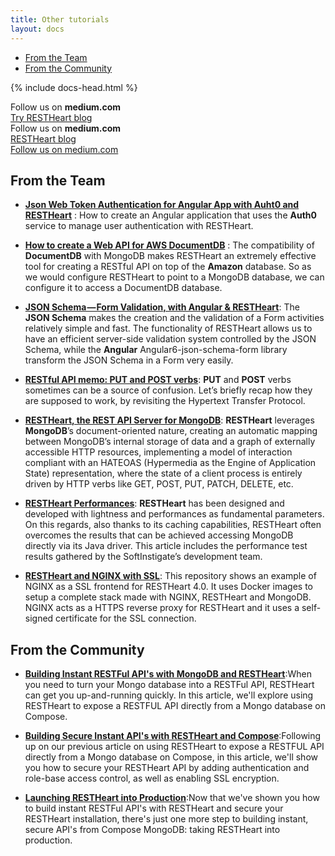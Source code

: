 ```yaml
---
title: Other tutorials
layout: docs
---
```


<div markdown="1" class="d-none d-xl-block col-xl-2 order-last bd-toc">

* [From the Team](#from-the-team)
* [From the Community](#from-the-community)

</div>
<div markdown="1" class="col-12 col-md-9 col-xl-8 py-md-3 bd-content">

{% include docs-head.html %}

<div class="d-block d-md-none alert alert-warning" role="alert">
    <div class="d-flex justify-content-center">
    Follow us on <strong class="ml-1 mr-1">medium.com</strong>
    </div>
    <div class="d-flex justify-content-center mt-2">
        <span class="badge badge-pill badge-light p-1"><a href="https://medium.com/softinstigate-team" class="uri">Try RESTHeart blog</a></span>
    </div>
</div>

<div class="d-none d-md-block alert alert-warning" role="alert">
    <div class="d-flex justify-content-center">
    Follow us on <strong class="ml-1 mr-1">medium.com</strong>
    </div>
    <div class="d-flex justify-content-center mt-2">
        <span class="badge badge-pill badge-light p-1"><a href="https://medium.com/softinstigate-team" class="uri"> RESTHeart blog</a></span>
    </div>
</div>


<div class="d-block d-md-none alert alert-warning" role="alert">
    <div class="d-flex justify-content-center mt-2">
        <span class="badge badge-pill badge-light p-1"><a href="https://medium.com/softinstigate-team" class="uri">Follow us on medium.com</a></span>
    </div>
</div>

## From the Team
* [**Json Web Token Authentication for Angular App with Auht0 and RESTHeart**](https://medium.com/softinstigate-team/json-web-token-authentication-for-angular-app-with-auht0-and-restheart-214e3ce8a1cb?source=your_stories_page---------------------------    ) : How to create an Angular application that uses the **Auth0** service to manage user authentication with RESTHeart. 

* [**How to create a Web API for AWS DocumentDB**](https://medium.com/softinstigate-team/how-to-create-a-web-api-for-aws-documentdb-using-restheart-987921df3ced) : The compatibility of **DocumentDB** with MongoDB makes RESTHeart an extremely effective tool for creating a RESTful API on top of the **Amazon** database. So as we would configure RESTHeart to point to a MongoDB database, we can configure it to access a DocumentDB database. 

* [**JSON Schema — Form Validation, with Angular & RESTHeart**](https://medium.com/softinstigate-team/json-schema-validazione-e-salvataggio-di-un-form-con-angular-restheart-ec13cbdb5872): The **JSON Schema** makes the creation and the validation of a Form activities relatively simple and fast. The functionality of RESTHeart allows us to have an efficient server-side validation system controlled by the JSON Schema, while the **Angular** Angular6-json-schema-form library transform the JSON Schema in a Form very easily.

* [**RESTful API memo: PUT and POST verbs**](https://medium.com/softinstigate-team/restful-api-memo-put-and-post-verbs-1351ffabc359): **PUT** and **POST** verbs sometimes can be a source of confusion. Let’s briefly recap how they are supposed to work, by revisiting the Hypertext Transfer Protocol.

* [**RESTHeart, the REST API Server for MongoDB**](https://medium.com/softinstigate-team/restheart-the-rest-api-server-for-mongodb-4d84ca3376bc): **RESTHeart** leverages **MongoDB**’s document-oriented nature, creating an automatic mapping between MongoDB’s internal storage of data and a graph of externally accessible HTTP resources, implementing a model of interaction compliant with an HATEOAS (Hypermedia as the Engine of Application State) representation, where the state of a client process is entirely driven by HTTP verbs like GET, POST, PUT, PATCH, DELETE, etc.

* [**RESTHeart Performances**](/docs/performances): **RESTHeart** has been designed and developed with lightness and performances as fundamental parameters. On this regards, also thanks to its caching capabilities, RESTHeart often overcomes the results that can be achieved accessing MongoDB directly via its Java driver. This article includes the performance test results gathered by the SoftInstigate’s development team.

* [**RESTHeart and NGINX with SSL**](https://github.com/SoftInstigate/nginx-restheart): This repository shows an example of NGINX as a SSL frontend for RESTHeart 4.0. It uses Docker images to setup a complete stack made with NGINX, RESTHeart and MongoDB. NGINX acts as a HTTPS reverse proxy for RESTHeart and it uses a self-signed certificate for the SSL connection.

## From the Community

*  [**Building Instant RESTFul API's with MongoDB and RESTHeart**](https://www.compose.com/articles/building-instant-restful-apis-with-mongodb-and-restheart/):When you need to turn your Mongo database into a RESTFul API, RESTHeart can get you up-and-running quickly. In this article, we'll explore using RESTHeart to expose a RESTFUL API directly from a Mongo database on Compose.

*  [**Building Secure Instant API's with RESTHeart and Compose**](https://www.compose.com/articles/building-secure-instant-apis-with-restheart-and-compose/):Following up on our previous article on using RESTHeart to expose a RESTFUL API directly from a Mongo database on Compose, in this article, we'll show you how to secure your RESTHeart API by adding authentication and role-base access control, as well as enabling SSL encryption.

*  [**Launching RESTHeart into Production**](https://www.compose.com/articles/launching-restheart-into-production/):Now that we've shown you how to build instant RESTFul API's with RESTHeart and secure your RESTHeart installation, there's just one more step to building instant, secure API's from Compose MongoDB: taking RESTHeart into production.
